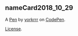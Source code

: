 nameCard2018_10_29
------------------


A [Pen](https://codepen.io/yorkrrr/pen/jeRPZe) by [yorkrrr](https://codepen.io/yorkrrr) on [CodePen](https://codepen.io).

[License](https://codepen.io/yorkrrr/pen/jeRPZe/license).
